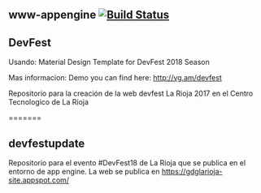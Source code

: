 ## www-appengine [![Build Status](https://travis-ci.org/GDGLaRioja/www-gdglarioja-site.appspot.com.svg?branch=master)](https://travis-ci.org/GDGLaRioja/www-gdglarioja-site.appspot.com)

## DevFest

Usando:
Material Design Template for DevFest 2018 Season

Mas informacion:
Demo you can find here: http://vg.am/devfest

Repositorio para la creación de la web devfest La Rioja 2017 en el Centro Tecnologico de La Rioja

=======
## devfestupdate
Repositorio para el evento #DevFest18 de La Rioja que se publica en el entorno de  app engine.
La web se publica en https://gdglarioja-site.appspot.com/
